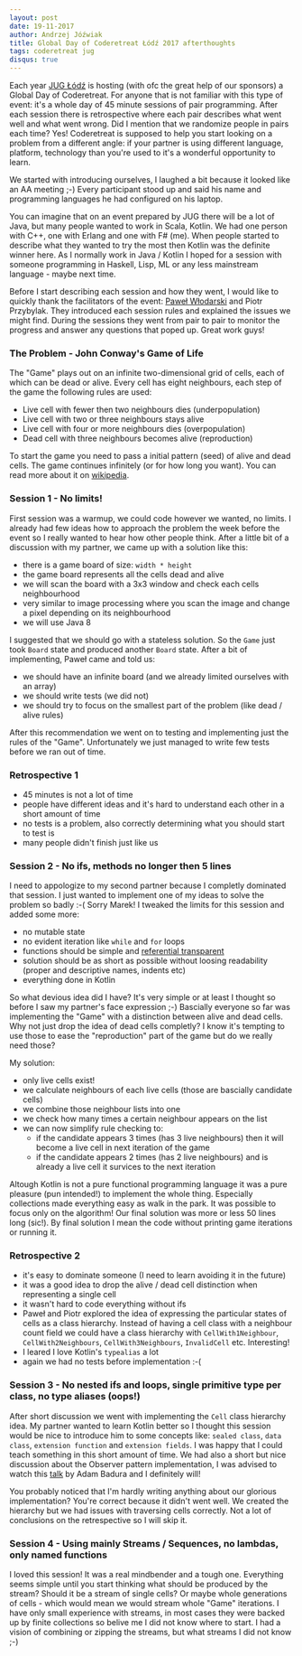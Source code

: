 ```yaml
---
layout: post
date: 19-11-2017
author: Andrzej Jóźwiak
title: Global Day of Coderetreat Łódź 2017 afterthoughts
tags: coderetreat jug
disqus: true
---
```


Each year [JUG Łódź](https://www.meetup.com/Java-User-Group-Lodz/) is hosting (with ofc the great help of our sponsors) a Global Day of Coderetreat. For anyone that is not familiar with this type of event: it's a whole day of 45 minute sessions of pair programming. After each session there is retrospective where each pair describes what went well and what went wrong. Did I mention that we randomize people in pairs each time? Yes! Coderetreat is supposed to help you start looking on a problem from a different angle: if your partner is using different language, platform, technology than you're used to it's a wonderful opportunity to learn.

We started with introducing ourselves, I laughed a bit because it looked like an AA meeting ;-) Every participant stood up and said his name and programming languages he had configured on his laptop.

You can imagine that on an event prepared by JUG there will be a lot of Java, but many people wanted to work in Scala, Kotlin. We had one person with C++, one with Erlang and one with F# (me). When people started to describe what they wanted to try the most then Kotlin was the definite winner here. As I normally work in Java / Kotlin I hoped for a session with someone programming in Haskell, Lisp, ML or any less mainstream language - maybe next time.

Before I start describing each session and how they went, I would like to quickly thank the facilitators of the event: [Paweł Włodarski](http://pawelwlodarski.blogspot.com/) and Piotr Przybylak. They introduced each session rules and explained the issues we might find. During the sessions they went from pair to pair to monitor the progress and answer any questions that poped up. Great work guys!

### The Problem - John Conway's Game of Life

The "Game" plays out on an infinite two-dimensional grid of cells, each of which can be dead or alive. Every cell has eight neighbours, each step of the game the following rules are used:
* Live cell with fewer then two neighbours dies (underpopulation)
* Live cell with two or three neighbours stays alive
* Live cell with four or more neighbours dies (overpopulation)
* Dead cell with three neighbours becomes alive (reproduction)

To start the game you need to pass a initial pattern (seed) of alive and dead cells. The game continues infinitely (or for how long you want). You can read more about it on [wikipedia](https://en.wikipedia.org/wiki/Conway%27s_Game_of_Life).

### Session 1 - No limits!

First session was a warmup, we could code however we wanted, no limits. I already had few ideas how to approach the problem the week before the event so I really wanted to hear how other people think. After a little bit of a discussion with my partner, we came up with a solution like this:
* there is a game board of size: `width * height`
* the game board represents all the cells dead and alive
* we will scan the board with a 3x3 window and check each cells neighbourhood
* very similar to image processing where you scan the image and change a pixel depending on its neighbourhood
* we will use Java 8

I suggested that we should go with a stateless solution. So the `Game` just took `Board` state and produced another `Board` state. After a bit of implementing, Paweł came and told us:
* we should have an infinite board (and we already limited ourselves with an array)
* we should write tests (we did not)
* we should try to focus on the smallest part of the problem (like dead / alive rules)

After this recommendation we went on to testing and implementing just the rules of the "Game". Unfortunately we just managed to write few tests before we ran out of time.

### Retrospective 1

* 45 minutes is not a lot of time
* people have different ideas and it's hard to understand each other in a short amount of time
* no tests is a problem, also correctly determining what you should start to test is
* many people didn't finish just like us

### Session 2 - No ifs, methods no longer then 5 lines

I need to appologize to my second partner because I completly dominated that session. I just wanted to implement one of my ideas to solve the problem so badly :-( Sorry Marek! I tweaked the limits for this session and added some more:
* no mutable state
* no evident iteration like `while` and `for` loops
* functions should be simple and [referential transparent](https://en.wikipedia.org/wiki/Referential_transparency)
* solution should be as short as possible without loosing readability (proper and descriptive names, indents etc)
* everything done in Kotlin

So what devious idea did I have? It's very simple or at least I thought so before I saw my partner's face expression ;-) Bascially everyone so far was implementing the "Game" with a distinction between alive and dead cells. Why not just drop the idea of dead cells completly? I know it's tempting to use those to ease the "reproduction" part of the game but do we really need those?

My solution:
* only live cells exist!
* we calculate neighbours of each live cells (those are bascially candidate cells)
* we combine those neighbour lists into one
* we check how many times a certain neighbour appears on the list
* we can now simplify rule checking to:
  * if the candidate appears 3 times (has 3 live neighbours) then it will become a live cell in next iteration of the game
  * if the candidate appears 2 times (has 2 live neighbours) and is already a live cell it survices to the next iteration

Altough Kotlin is not a pure functional programming language it was a pure pleasure (pun intended!) to implement the whole thing. Especially collections made everything easy as walk in the park. It was possible to focus only on the algorithm! Our final solution was more or less 50 lines long (sic!). By final solution I mean the code without printing game iterations or running it.

### Retrospective 2

* it's easy to dominate someone (I need to learn avoiding it in the future)
* it was a good idea to drop the alive / dead cell distinction when representing a single cell
* it wasn't hard to code everything without ifs
* Paweł and Piotr explored the idea of expressing the particular states of cells as a class hierarchy. Instead of having a cell class with a neighbour count field we could have a class hierarchy with `CellWith1Neighbour`, `CellWith2Neighbours`, `CellWith3Neighbours`, `InvalidCell` etc. Interesting!
* I leared I love Kotlin's `typealias` a lot
* again we had no tests before implementation :-(

### Session 3 - No nested ifs and loops, single primitive type per class, no type aliases (oops!)

After short discussion we went with implementing the `Cell` class hierarchy idea. My partner wanted to learn Kotlin better so I thought this session would be nice to introduce him to some concepts like: `sealed class`, `data class`, `extension function` and `extension fields`. I was happy that I could teach something in this short amount of time. We had also a short but nice discussion about the Observer pattern implementation, I was advised to watch this [talk](https://www.youtube.com/watch?v=FM1JQkJWAZA) by Adam Badura and I definitely will!

You probably noticed that I'm hardly writing anything about our glorious implementation? You're correct because it didn't went well. We created the hierarchy but we had issues with traversing cells correctly. Not a lot of conclusions on the retrespective so I will skip it.

### Session 4 - Using mainly Streams / Sequences, no lambdas, only named functions

I loved this session! It was a real mindbender and a tough one. Everything seems simple until you start thinking what should be produced by the stream? Should it be a stream of single cells? Or maybe whole generations of cells - which would mean we would stream whole "Game" iterations. I have only small experience with streams, in most cases they were backed up by finite collections so belive me I did not know where to start. I had a vision of combining or zipping the streams, but what streams I did not know ;-)
